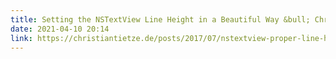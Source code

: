 ```yaml
---
title: Setting the NSTextView Line Height in a Beautiful Way &bull; Christian Tietze
date: 2021-04-10 20:14
link: https://christiantietze.de/posts/2017/07/nstextview-proper-line-height/
---
```

